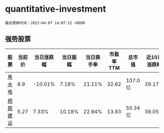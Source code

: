 # quantitative-investment

`最后更新时间：2022-04-07 14:07:12 +0800`

## 强势股票

|股票|当前价|当日涨跌幅|当日振幅|当日换手率|市盈率TTM|总市值|近10日涨跌幅|
|----|----|----|----|----|----|----|----|
|[粤水电](https://xueqiu.com/S/SZ002060)|8.9|-10.01%|7.18%|21.11%|32.62|107.0亿|29.17%|
|[栖霞建设](https://xueqiu.com/S/SH600533)|5.27|7.33%|10.18%|22.94%|13.93|55.34亿|39.05%|
